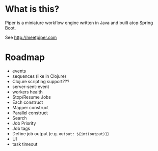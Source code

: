 # What is this?

Piper is a miniature workflow engine written in Java and built atop Spring Boot. 

See http://meetpiper.com

# Roadmap

- events
- sequences (like in Clojure)
- Clojure scripting support???
- server-sent-event
- workers health
- Stop/Resume Jobs
- Each construct
- Mapper construct
- Parallel construct
- Search
- Job Priority
- Job tags
- Define job output (e.g. `output: ${int(output)}`)
- UI
- task timeout
